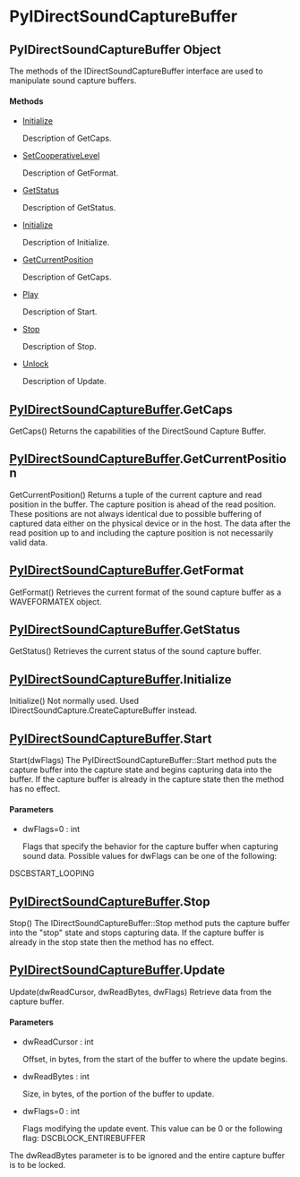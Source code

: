 # PyIDirectSoundCaptureBuffer


## PyIDirectSoundCaptureBuffer Object

The methods of the IDirectSoundCaptureBuffer interface are used to manipulate sound capture buffers\.

#### Methods

  - [Initialize](PyIDirectSoundCaptureBuffer.md#pyidirectsoundcapturebufferinitialize)

    Description of GetCaps\.&nbsp;

  - [SetCooperativeLevel](PyIDirectSoundCaptureBuffer.md#pyidirectsoundcapturebuffersetcooperativelevel)

    Description of GetFormat\.&nbsp;

  - [GetStatus](PyIDirectSoundCaptureBuffer.md#pyidirectsoundcapturebuffergetstatus)

    Description of GetStatus\.&nbsp;

  - [Initialize](PyIDirectSoundCaptureBuffer.md#pyidirectsoundcapturebufferinitialize)

    Description of Initialize\.&nbsp;

  - [GetCurrentPosition](PyIDirectSoundCaptureBuffer.md#pyidirectsoundcapturebuffergetcurrentposition)

    Description of GetCaps\.&nbsp;

  - [Play](PyIDirectSoundCaptureBuffer.md#pyidirectsoundcapturebufferplay)

    Description of Start\.&nbsp;

  - [Stop](PyIDirectSoundCaptureBuffer.md#pyidirectsoundcapturebufferstop)

    Description of Stop\.&nbsp;

  - [Unlock](PyIDirectSoundCaptureBuffer.md#pyidirectsoundcapturebufferunlock)

    Description of Update\.&nbsp;


## [PyIDirectSoundCaptureBuffer](PyIDirectSoundCaptureBuffer.md#pyidirectsoundcapturebuffer)\.GetCaps

GetCaps\(\)
Returns the capabilities of the DirectSound Capture Buffer\.


## [PyIDirectSoundCaptureBuffer](PyIDirectSoundCaptureBuffer.md#pyidirectsoundcapturebuffer)\.GetCurrentPosition

GetCurrentPosition\(\)
Returns a tuple of the current capture and read position in the buffer\. The capture position is ahead of the read position\. These positions are not always identical due to possible buffering of captured data either on the physical device or in the host\. The data after the read position up to and including the capture position is not necessarily valid data\.


## [PyIDirectSoundCaptureBuffer](PyIDirectSoundCaptureBuffer.md#pyidirectsoundcapturebuffer)\.GetFormat

GetFormat\(\)
Retrieves the current format of the sound capture buffer as a WAVEFORMATEX object\.


## [PyIDirectSoundCaptureBuffer](PyIDirectSoundCaptureBuffer.md#pyidirectsoundcapturebuffer)\.GetStatus

GetStatus\(\)
Retrieves the current status of the sound capture buffer\.


## [PyIDirectSoundCaptureBuffer](PyIDirectSoundCaptureBuffer.md#pyidirectsoundcapturebuffer)\.Initialize

Initialize\(\)
Not normally used\. Used IDirectSoundCapture\.CreateCaptureBuffer instead\.


## [PyIDirectSoundCaptureBuffer](PyIDirectSoundCaptureBuffer.md#pyidirectsoundcapturebuffer)\.Start

Start\(dwFlags\)
The PyIDirectSoundCaptureBuffer::Start method puts the capture buffer into the capture state and begins capturing data into the buffer\. If the capture buffer is already in the capture state then the method has no effect\.

#### Parameters

  - dwFlags=0 : int

    Flags that specify the behavior for the capture buffer when capturing sound data\. Possible values for dwFlags can be one of the following: 

DSCBSTART\_LOOPING


## [PyIDirectSoundCaptureBuffer](PyIDirectSoundCaptureBuffer.md#pyidirectsoundcapturebuffer)\.Stop

Stop\(\)
The IDirectSoundCaptureBuffer::Stop method puts the capture buffer into the "stop" state and stops capturing data\. If the capture buffer is already in the stop state then the method has no effect\.


## [PyIDirectSoundCaptureBuffer](PyIDirectSoundCaptureBuffer.md#pyidirectsoundcapturebuffer)\.Update

Update\(dwReadCursor, dwReadBytes, dwFlags\)
Retrieve data from the capture buffer\.

#### Parameters

  - dwReadCursor : int

    Offset, in bytes, from the start of the buffer to where the update begins\.

  - dwReadBytes : int

    Size, in bytes, of the portion of the buffer to update\.

  - dwFlags=0 : int

    Flags modifying the update event\. This value can be 0 or the following flag: DSCBLOCK\_ENTIREBUFFER 

The dwReadBytes parameter is to be ignored and the entire capture buffer is to be locked\.